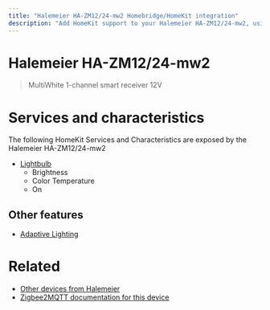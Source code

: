```yaml
---
title: "Halemeier HA-ZM12/24-mw2 Homebridge/HomeKit integration"
description: "Add HomeKit support to your Halemeier HA-ZM12/24-mw2, using Homebridge, Zigbee2MQTT and homebridge-z2m."
---
```

<!---
This file has been GENERATED using src/docgen/docgen.ts
DO NOT EDIT THIS FILE MANUALLY!
-->
# Halemeier HA-ZM12/24-mw2
> MultiWhite 1-channel smart receiver 12V


# Services and characteristics
The following HomeKit Services and Characteristics are exposed by
the Halemeier HA-ZM12/24-mw2

* [Lightbulb](../../light.md)
  * Brightness
  * Color Temperature
  * On

## Other features
* [Adaptive Lighting](../../light.md)

# Related
* [Other devices from Halemeier](../index.md#halemeier)
* [Zigbee2MQTT documentation for this device](https://www.zigbee2mqtt.io/devices/HA-ZM12_24-mw2.html)